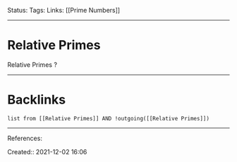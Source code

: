 Status: 
Tags: 
Links: [[Prime Numbers]]
___
# Relative Primes
Relative Primes
?


___
# Backlinks
```dataview
list from [[Relative Primes]] AND !outgoing([[Relative Primes]])
```
___
References:

Created:: 2021-12-02 16:06
